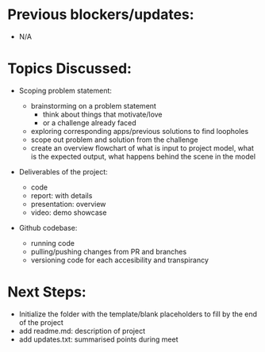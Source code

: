 # Previous blockers/updates:
- N/A

# Topics Discussed:
- Scoping problem statement:
    - brainstorming on a problem statement
        - think about things that motivate/love
        - or a challenge already faced
    - exploring corresponding apps/previous solutions to find loopholes
    - scope out problem and solution from the challenge
    - create an overview flowchart of what is input to project model, what is the expected output, what happens behind the scene in the model

- Deliverables of the project:
    - code
    - report: with details
    - presentation: overview
    - video: demo showcase

- Github codebase:
    - running code
    - pulling/pushing changes from PR and branches
    - versioning code for each accesibility and transpirancy

# Next Steps:
- Initialize the folder with the template/blank placeholders to fill by the end of the project
- add readme.md: description of project
- add updates.txt: summarised points during meet

